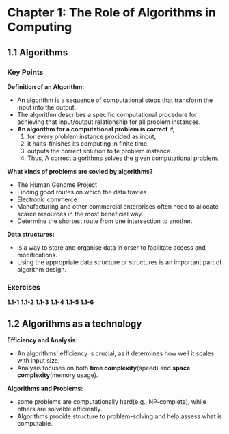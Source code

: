 # Chapter 1: The Role of Algorithms in Computing

## 1.1 Algorithms 

### Key Points

**Definition of an Algorithm:**
- An algorithm is a sequence of computational steps that transform the input into the output.
- The algorithm describes a specific computational procedure for achieving that input/output relationship for all problem instances.
- **An algorithm for a computational problem is correct if,**
  1. for every problem instance procided as input,
  2. it halts-finishes its computing in finite time.
  3. outputs the correct solution to te problem instance.
  4. Thus, A correct algorithms solves the given computational problem.

**What kinds of problems are sovled by algorithms?**
- The Human Genome Project
- Finding good routes on which the data travles
- Electronic commerce
- Manufacturing and other commercial enterprises often need to allocate scarce resources in the most beneficial way.
- Determine the shortest route from one intersection to another.

**Data structures:**
- is a way to store and organise data in orser to facilitate access and modifications.
- Using the appropriate data structure or structures is an important part of algorithm design.

### Exercises 

**1.1-1**
**1.1-2**
**1.1-3**
**1.1-4**
**1.1-5**
**1.1-6**

## 1.2 Algorithms as a technology

**Efficiency and Analysis:**
- An algorithms' efficiency is crucial, as it determines how well it scales with input size.
- Analysis focuses on both **time complexity**(speed) and **space complexity**(memory usage).

**Algorithms and Problems:**
- some problems are computationally hard(e.g., NP-complete), while others are solvable efficiently.
- Algorithms procide structure to problem-solving and help assess what is computable.

